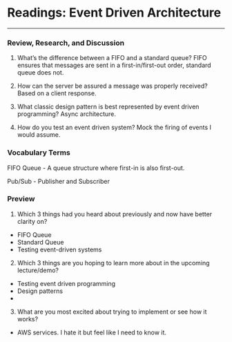 # Readings: Event Driven Architecture
-------------------------------------------------

### Review, Research, and Discussion

1. What’s the difference between a FIFO and a standard queue?
  FIFO ensures that messages are sent in a first-in/first-out order, standard queue does not.

2. How can the server be assured a message was properly received?
  Based on a client response.

3. What classic design pattern is best represented by event driven programming?
  Async architecture.

4. How do you test an event driven system?
  Mock the firing of events I would assume.

### Vocabulary Terms

FIFO Queue - A queue structure where first-in is also first-out.

Pub/Sub - Publisher and Subscriber

### Preview

1. Which 3 things had you heard about previously and now have better clarity on?
  - FIFO Queue
  - Standard Queue
  - Testing event-driven systems
2. Which 3 things are you hoping to learn more about in the upcoming lecture/demo?
  - Testing event driven programming
  - Design patterns
  - 
3. What are you most excited about trying to implement or see how it works?
  - AWS services. I hate it but feel like I need to know it.